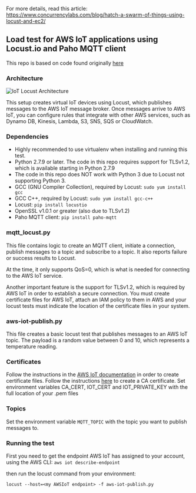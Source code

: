 
For more details, read this article:
https://www.concurrencylabs.com/blog/hatch-a-swarm-of-things-using-locust-and-ec2/


## Load test for AWS IoT applications using Locust.io and Paho MQTT client

This repo is based on code found originally <a href="https://github.com/ajm188/mqtt-locust" target="new">here</a>


### Architecture

![IoT Locust Architecture](https://www.concurrencylabs.com/img/posts/4-locust-mqtt/cloudcraftLocustAWSIoT.png)

This setup creates virtual IoT devices using Locust, which publishes messages to the AWS IoT message broker.
Once messages arrive to AWS IoT, you can configure rules that integrate with other AWS services, such as Dynamo DB, Kinesis, Lambda, S3, SNS, SQS or CloudWatch. 



### Dependencies

* Highly recommended to use virtualenv when installing and running this test.
* Python 2.7.9 or later. The code in this repo requires support for TLSv1.2, which is available starting in Python 2.7.9
* The code in this repo does NOT work with Python 3 due to Locust not supporting Python 3.
* GCC (GNU Compiler Collection), required by Locust: ```sudo yum install gcc```
* GCC C++, required  by Locust: ```sudo yum install gcc-c++```
* Locust: ```pip install locustio```
* OpenSSL v1.0.1 or greater (also due to TLSv1.2)
* Paho MQTT client: ```pip install paho-mqtt```


### mqtt_locust.py

This file contains logic to create an MQTT client, initiate a connection, publish messages
to a topic and subscribe to a topic. It also reports failure or success results to Locust.

At the time, it only supports QoS=0, which is what is needed for connecting to the AWS IoT
service.

Another important feature is the support for TLSv1.2, which is required by AWS IoT in order 
to establish a secure connection. You must create certificate files for AWS IoT, attach an 
IAM policy to them in AWS and your locust tests must indicate the location of the certificate
files in your system.

### aws-iot-publish.py

This file creates a basic locust test that publishes messages to an AWS IoT topic. The payload
is a random value between 0 and 10, which represents a temperature reading. 

### Certificates
Follow the instructions in the <a href="http://docs.aws.amazon.com/iot/latest/developerguide/secure-communication.html" target="new">AWS IoT documentation</a> in order 
to create certificate files. Follow the instructions <a href="http://docs.aws.amazon.com/iot/latest/developerguide/verify-pub-sub.html" target="new">here</a> to create a CA certificate. 
Set environment variables CA_CERT, IOT_CERT and IOT_PRIVATE_KEY with the full location of your .pem files

### Topics
Set the environment variable ```MQTT_TOPIC``` with the topic you want to publish messages to.


### Running the test

First you need to get the endpoint AWS IoT has assigned to your account, using the AWS CLI:
```aws iot describe-endpoint```

then run the locust command from your environment:

```locust --host=<my AWSIoT endpoint> -f aws-iot-publish.py```









 
